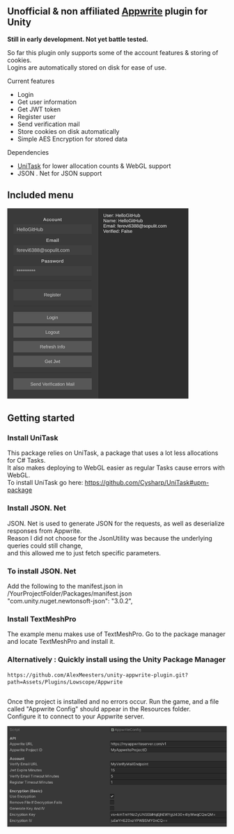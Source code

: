 ## Unofficial & non affiliated [Appwrite](https://github.com/appwrite/appwrite) plugin for Unity

**Still in early development. Not yet battle tested.**

So far this plugin only supports some of the account features & storing of cookies.  
Logins are automatically stored on disk for ease of use.

Current features
 - Login
 - Get user information
 - Get JWT token
 - Register user
 - Send verification mail
 - Store cookies on disk automatically
 - Simple AES Encryption for stored data

Dependencies
 - [UniTask](https://github.com/Cysharp/UniTask) for lower allocation counts & WebGL support
 - JSON . Net for JSON support
  
## Included menu
  
![Menu Example](https://github.com/AlexMeesters/unity-appwrite-plugin/blob/main/menu_example.png)

## Getting started


### Install UniTask

This package relies on UniTask, a package that uses a lot less allocations for C# Tasks.  
It also makes deploying to WebGL easier as regular Tasks cause errors with WebGL.  
To install UniTask go here: https://github.com/Cysharp/UniTask#upm-package

### Install JSON. Net

JSON. Net is used to generate JSON for the requests, as well as deserialize responses from Appwrite.  
Reason I did not choose for the JsonUtility was because the underlying queries could still change,   
and this allowed me to just fetch specific parameters.

### To install JSON. Net

Add the following to the manifest.json in /YourProjectFolder/Packages/manifest.json  
"com.unity.nuget.newtonsoft-json": "3.0.2",

### Install TextMeshPro

The example menu makes use of TextMeshPro.
Go to the package manager and locate TextMeshPro and install it.


### Alternatively : Quickly install using the Unity Package Manager
```
https://github.com/AlexMeesters/unity-appwrite-plugin.git?path=Assets/Plugins/Lowscope/Appwrite
```

## 

Once the project is installed and no errors occur. Run the game, and a file called "Appwrite Config" should appear in the Resources folder.  
Configure it to connect to your Appwrite server.

![Config Example](https://github.com/AlexMeesters/unity-appwrite-plugin/blob/main/config_example.png)
